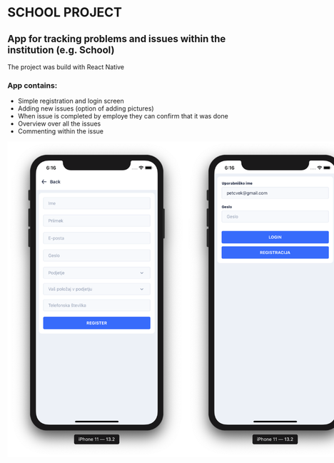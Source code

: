 # SCHOOL PROJECT

## App for tracking problems and issues within the institution (e.g. School)
The project was build with React Native

### App contains:
- Simple registration and login screen
- Adding new issues (option of adding pictures)
- When issue is completed by employe they can confirm that it was done
- Overview over all the issues 
- Commenting within the issue
<div style="display: flex; flex-direction: row" >
<img src="https://raw.githubusercontent.com/StaffyTPO/frontend/master/Screenshot%20Registration.png" width="400">  
<img src="https://raw.githubusercontent.com/StaffyTPO/frontend/master/Screenshot%20Login.png" width="400" > 
<img src="https://raw.githubusercontent.com/StaffyTPO/frontend/master/Screenshot%20Issues%20Overview.png" width="400" >
<img src="https://raw.githubusercontent.com/StaffyTPO/frontend/master/Screenshot%20Issue%20Example.png" width="400" >
<img src="https://raw.githubusercontent.com/StaffyTPO/frontend/master/Screenshot%20Commenting.png" width="400" >
<img src="https://github.com/StaffyTPO/frontend/blob/master/Screenshot%20Adding%20Issue.png" width="400" >
<img src="https://raw.githubusercontent.com/StaffyTPO/frontend/master/Screenshot%20Profile.png" width="400" >
<div>
